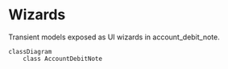 # Wizards

Transient models exposed as UI wizards in account_debit_note.

```mermaid
classDiagram
    class AccountDebitNote
```
